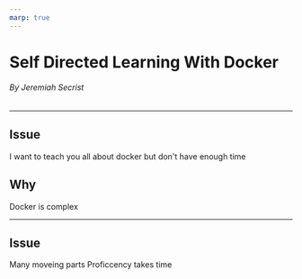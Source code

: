 ```yaml
---
marp: true
---
```


# Self Directed Learning With Docker

###### By Jeremiah Secrist

---

## Issue
I want to teach you all about docker 
but don't have enough time

## Why
Docker is complex

---

## Issue
Many moveing parts
Proficcency takes time